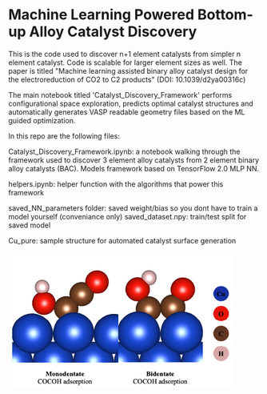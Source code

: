 # Machine Learning Powered Bottom-up Alloy Catalyst Discovery
This is the code used to discover n+1 element catalysts from simpler n element catalyst. Code is scalable for larger element sizes as well. The paper is titled "Machine learning assisted binary alloy catalyst design for the electroreduction of CO2 to C2 products" (DOI: 10.1039/d2ya00316c)

The main notebook titled 'Catalyst_Discovery_Framework' performs configurational space exploration, predicts optimal catalyst structures and automatically generates VASP readable geometry files based on the ML guided optimization.

In this repo are the following files:

Catalyst_Discovery_Framework.ipynb: a notebook walking through the framework used to discover 3 element alloy catalysts from 2 element binary alloy catalysts (BAC). Models framework based on TensorFlow 2.0 MLP NN.

helpers.ipynb: helper function with the algorithms that power this framework

saved_NN_parameters folder: saved weight/bias so you dont have to train a model yourself (conveniance only)
saved_dataset.npy: train/test split for saved model

Cu_pure: sample structure for automated catalyst surface generation

![bidentate](images/bidentate.png)
